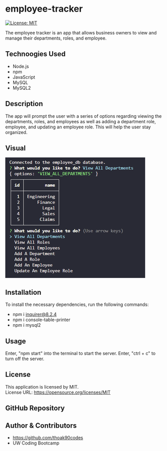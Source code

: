 # employee-tracker

[![License: MIT](https://img.shields.io/badge/License-MIT-yellow.svg)](https://opensource.org/licenses/MIT)

The employee tracker is an app that allows business owners to view and manage their departments, roles, and employee.
## Technoogies Used
* Node.js  
* npm
* JavaScript
* MySQL
* MySQL2
## Description
The app will prompt the user with a series of options regarding viewing the departments, roles, and employees as well as adding a department role, employee, and updating an employee role. This will help the user stay organized.

## Visual
![Employee Tracker prompt with Departments table.](./images/employee-tracker-ss.png)
## Installation
To install the necessary dependencies, run the following commands:
* npm i inquirer@8.2.4  
* npm i console-table-printer  
* npm i mysql2  

## Usage
Enter, "npm start" into the terminal to start the server. Enter, "ctrl + c" to turn off the server.  
## License
This application is licensed by MIT.  
License URL: https://opensource.org/licenses/MIT

## GitHub Repository

## Author & Contributors
* https://github.com/thoak90codes
* UW Coding Bootcamp